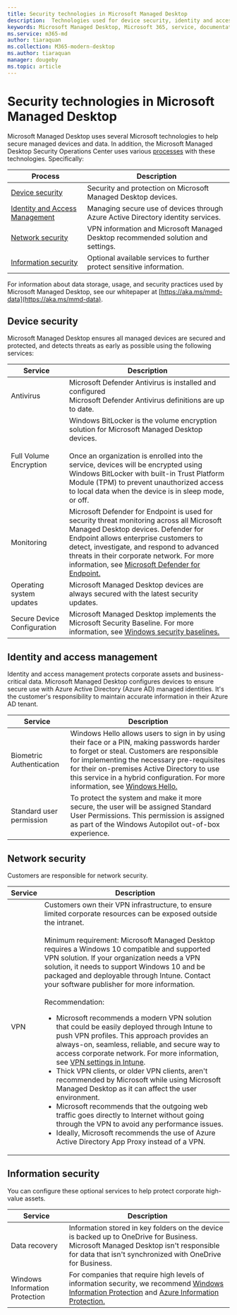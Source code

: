 ```yaml
---
title: Security technologies in Microsoft Managed Desktop 
description:  Technologies used for device security, identity and access management, network security, and information security
keywords: Microsoft Managed Desktop, Microsoft 365, service, documentation
ms.service: m365-md
author: tiaraquan
ms.collection: M365-modern-desktop
ms.author: tiaraquan
manager: dougeby
ms.topic: article
---
```


# Security technologies in Microsoft Managed Desktop

<!--Security, also Onboarding doc: data handling/store, privileged account access -->

Microsoft Managed Desktop uses several Microsoft technologies to help secure managed devices and data. In addition, the Microsoft Managed Desktop Security Operations Center uses various [processes](security-operations.md) with these technologies. Specifically:

| Process | Description |
| ------ | ------ |
| [Device security](#device-security)| Security and protection on Microsoft Managed Desktop devices. |
| [Identity and Access Management](#identity-and-access-management) | Managing secure use of devices through Azure Active Directory identity services. |
| [Network security](#network-security)| VPN information and Microsoft Managed Desktop recommended solution and settings. |
| [Information security](#information-security)| Optional available services to further protect sensitive information. |

For information about data storage, usage, and security practices used by Microsoft Managed Desktop, see our whitepaper at [https://aka.ms/mmd-data](https://aka.ms/mmd-data).

## Device security

Microsoft Managed Desktop ensures all managed devices are secured and protected, and detects threats as early as possible using the following services:

| Service | Description |
| ----- | ----- |
| Antivirus | Microsoft Defender Antivirus is installed and configured<br>Microsoft Defender Antivirus definitions are up to date. |
| Full Volume Encryption | Windows BitLocker is the volume encryption solution for Microsoft Managed Desktop devices.<br><br>Once an organization is enrolled into the service, devices will be encrypted using Windows BitLocker with built-in Trust Platform Module (TPM) to prevent unauthorized access to local data when the device is in sleep mode, or off.
| Monitoring | Microsoft Defender for Endpoint is used for security threat monitoring across all Microsoft Managed Desktop devices. Defender for Endpoint allows enterprise customers to detect, investigate, and respond to advanced threats in their corporate network. For more information, see [Microsoft Defender for Endpoint.](/windows/threat-protection/windows-defender-atp/windows-defender-advanced-threat-protection) |
| Operating system updates | Microsoft Managed Desktop devices are always secured with the latest security updates. |
| Secure Device Configuration | Microsoft Managed Desktop implements the Microsoft Security Baseline. For more information, see [Windows security baselines.](/windows/security/threat-protection/windows-security-baselines)|

## Identity and access management

Identity and access management protects corporate assets and business-critical data. Microsoft Managed Desktop configures devices to ensure secure use with Azure Active Directory (Azure AD) managed identities. It's the customer's responsibility to maintain accurate information in their Azure AD tenant.

| Service | Description |
| ----- | ----- |
| Biometric Authentication | Windows Hello allows users to sign in by using their face or a PIN, making passwords harder to forget or steal. Customers are responsible for implementing the necessary pre-requisites for their on-premises Active Directory to use this service in a hybrid configuration. For more information, see [Windows Hello.](/windows-hardware/design/device-experiences/windows-hello) |
| Standard user permission | To protect the system and make it more secure, the user will be assigned Standard User Permissions. This permission is assigned as part of the Windows Autopilot out-of-box experience.

## Network security

Customers are responsible for network security.

| Service | Description |
| ----- | ----- |
| VPN | Customers own their VPN infrastructure, to ensure limited corporate resources can be exposed outside the intranet.<br><br>Minimum requirement: Microsoft Managed Desktop requires a Windows 10 compatible and supported VPN solution. If your organization needs a VPN solution, it needs to support Windows 10 and be packaged and deployable through Intune. Contact your software publisher for more information.<br><br>Recommendation:<br><ul><li> Microsoft recommends a modern VPN solution that could be easily deployed through Intune to push VPN profiles. This approach provides an always-on, seamless, reliable, and secure way to access corporate network. For more information, see [VPN settings in Intune](/intune/vpn-settings-configure).</li><li>Thick VPN clients, or older VPN clients, aren't recommended by Microsoft while using Microsoft Managed Desktop as it can affect the user environment.</li><li>Microsoft recommends that the outgoing web traffic goes directly to Internet without going through the VPN to avoid any performance issues.</li><li>Ideally, Microsoft recommends the use of Azure Active Directory App Proxy instead of a VPN.</li></ul>

## Information security

You can configure these optional services to help protect corporate high-value assets.

| Service | Description |
| ----- | ----- |
| Data recovery | Information stored in key folders on the device is backed up to OneDrive for Business. Microsoft Managed Desktop isn't responsible for data that isn't synchronized with OneDrive for Business.
| Windows Information Protection | For companies that require high levels of information security, we recommend [Windows Information Protection](/windows/threat-protection/windows-information-protection/protect-enterprise-data-using-wip) and [Azure Information Protection.](https://www.microsoft.com/cloud-platform/azure-information-protection)
